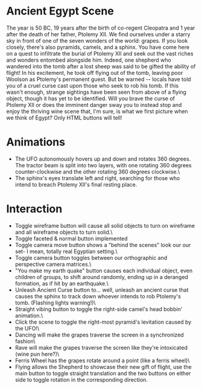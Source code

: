 # Ancient Egypt Scene
The year is 50 BC, 19 years after the birth of co-regent Cleopatra and 1 year after the death of her father, Ptolemy XII. We find ourselves under a starry sky in front of one of the seven wonders of the world: grapes. If you look closely, there's also pyramids, camels, and a sphinx. You have come here on a quest to infiltrate the burial of Ptolemy XII and seek out the vast riches and wonders entombed alongside him. Indeed, one shepherd who wandered into the tomb after a lost sheep was said to be gifted the ability of flight! In his excitement, he took off flying out of the tomb, leaving poor Woolson as Ptolemy's permanent guest. But be warned -- locals have told you of a cruel curse cast upon those who seek to rob his tomb. If this wasn't enough, strange sightings have been seen from above of a flying object, though it has yet to be identified. Will you brave the curse of Ptolemy XII or does the imminent danger sway you to instead stop and enjoy the thriving wine scene that, I'm sure, is what we first picture when we think of Egypt? Only HTML buttons will tell!

# Animations
- The UFO autonomously hovers up and down and rotates 360 degrees. The tractor beam is split into two layers, with one rotating 360 degrees counter-clockwise and the other rotating 360 degrees clockwise.\
- The sphinx's eyes translate left and right, searching for those who intend to breach Ptolemy XII's final resting place.

# Interaction
- Toggle wireframe button will cause all solid objects to turn on wireframe and all wireframe objects to turn solid.\
- Toggle faceted & normal button implemented
- Toggle camera move button shows a "behind the scenes" look our our set- I mean, totally real Egyptian setting.\
- Toggle camera button toggles between our orthographic and perspective camera matrices.\
- "You make my earth quake" button causes each individual object, even children of groups, to shift around randomly, ending up in a deranged formation, as if hit by an earthquake.\
- Unleash Ancient Curse button to... well, unleash an ancient curse that causes the sphinx to track down whoever intends to rob Ptolemy's tomb. (Flashing lights warning!)\
- Straight vibing button to toggle the right-side camel's head bobbin' animation.\
- Click the scene to toggle the right-most pyramid's levitation caused by the UFO!\
- Dancing will make the grapes traverse the screen in a synchronized fashion\
- Rave will make the grapes traverse the screen like they're intoxicated (wine pun here?)\
- Ferris Wheel has the grapes rotate around a point (like a ferris wheel)\
- Flying allows the Shepherd to showcase their new gift of flight, use the main button to toggle straight translation and the two buttons on either side to toggle rotation in the corresponding direction.
